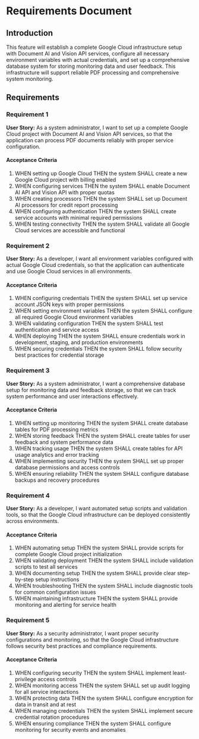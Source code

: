 # Requirements Document

## Introduction

This feature will establish a complete Google Cloud infrastructure setup with Document AI and Vision API services, configure all necessary environment variables with actual credentials, and set up a comprehensive database system for storing monitoring data and user feedback. This infrastructure will support reliable PDF processing and comprehensive system monitoring.

## Requirements

### Requirement 1

**User Story:** As a system administrator, I want to set up a complete Google Cloud project with Document AI and Vision API services, so that the application can process PDF documents reliably with proper service configuration.

#### Acceptance Criteria

1. WHEN setting up Google Cloud THEN the system SHALL create a new Google Cloud project with billing enabled
2. WHEN configuring services THEN the system SHALL enable Document AI API and Vision API with proper quotas
3. WHEN creating processors THEN the system SHALL set up Document AI processors for credit report processing
4. WHEN configuring authentication THEN the system SHALL create service accounts with minimal required permissions
5. WHEN testing connectivity THEN the system SHALL validate all Google Cloud services are accessible and functional

### Requirement 2

**User Story:** As a developer, I want all environment variables configured with actual Google Cloud credentials, so that the application can authenticate and use Google Cloud services in all environments.

#### Acceptance Criteria

1. WHEN configuring credentials THEN the system SHALL set up service account JSON keys with proper permissions
2. WHEN setting environment variables THEN the system SHALL configure all required Google Cloud environment variables
3. WHEN validating configuration THEN the system SHALL test authentication and service access
4. WHEN deploying THEN the system SHALL ensure credentials work in development, staging, and production environments
5. WHEN securing credentials THEN the system SHALL follow security best practices for credential storage

### Requirement 3

**User Story:** As a system administrator, I want a comprehensive database setup for monitoring data and feedback storage, so that we can track system performance and user interactions effectively.

#### Acceptance Criteria

1. WHEN setting up monitoring THEN the system SHALL create database tables for PDF processing metrics
2. WHEN storing feedback THEN the system SHALL create tables for user feedback and system performance data
3. WHEN tracking usage THEN the system SHALL create tables for API usage analytics and error tracking
4. WHEN implementing security THEN the system SHALL set up proper database permissions and access controls
5. WHEN ensuring reliability THEN the system SHALL configure database backups and recovery procedures

### Requirement 4

**User Story:** As a developer, I want automated setup scripts and validation tools, so that the Google Cloud infrastructure can be deployed consistently across environments.

#### Acceptance Criteria

1. WHEN automating setup THEN the system SHALL provide scripts for complete Google Cloud project initialization
2. WHEN validating deployment THEN the system SHALL include validation scripts to test all services
3. WHEN documenting setup THEN the system SHALL provide clear step-by-step setup instructions
4. WHEN troubleshooting THEN the system SHALL include diagnostic tools for common configuration issues
5. WHEN maintaining infrastructure THEN the system SHALL provide monitoring and alerting for service health

### Requirement 5

**User Story:** As a security administrator, I want proper security configurations and monitoring, so that the Google Cloud infrastructure follows security best practices and compliance requirements.

#### Acceptance Criteria

1. WHEN configuring security THEN the system SHALL implement least-privilege access controls
2. WHEN monitoring access THEN the system SHALL set up audit logging for all service interactions
3. WHEN protecting data THEN the system SHALL configure encryption for data in transit and at rest
4. WHEN managing credentials THEN the system SHALL implement secure credential rotation procedures
5. WHEN ensuring compliance THEN the system SHALL configure monitoring for security events and anomalies